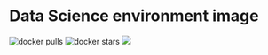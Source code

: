 # Data Science environment image

![docker pulls](https://img.shields.io/docker/pulls/linkernetworks/datascience.svg) ![docker stars](https://img.shields.io/docker/stars/linkernetworks/datascience.svg) [![](https://images.microbadger.com/badges/image/linkernetworks/datascience.svg)](https://microbadger.com/images/linkernetworks/datascience "linkernetworks/datascience image metadata")
